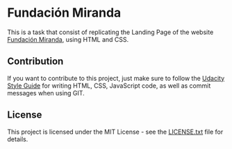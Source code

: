 # Fundación Miranda

This is a task that consist of replicating the Landing Page of the website [Fundación Miranda](http://www.fundacionmirandapcp.org/), using HTML and CSS.

## Contribution

If you want to contribute to this project, just make sure to follow the [Udacity Style Guide](http://udacity.github.io/frontend-nanodegree-styleguide/index.html) for writing HTML, CSS, JavaScript code, as well as commit messages when using GIT.

## License

This project is licensed under the MIT License - see the [LICENSE.txt](https://github.com/Dianac182/fundacion-miranda/blob/master/LICENSE.txt) file for details.